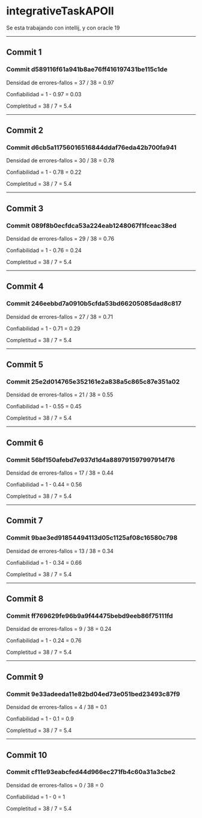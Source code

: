 # integrativeTaskAPOII
Se esta trabajando con intellij, y con oracle 19

-------------------------------------------------------------------
## Commit 1 

### Commit d589116f61a941b8ae76ff416197431be115c1de  

Densidad de errores-fallos = 37 / 38 = 0.97  

Confiabilidad = 1 - 0.97 = 0.03  

Completitud = 38 / 7 = 5.4

-------------------------------------------------------------------
## Commit 2

### Commit d6cb5a11756016516844ddaf76eda42b700fa941  

Densidad de errores-fallos = 30 / 38 = 0.78  

Confiabilidad = 1 - 0.78 = 0.22 

Completitud = 38 / 7 = 5.4

-------------------------------------------------------------------
## Commit 3

### Commit 089f8b0ecfdca53a224eab1248067f1fceac38ed  

Densidad de errores-fallos = 29 / 38 = 0.76 

Confiabilidad = 1 - 0.76 = 0.24  

Completitud = 38 / 7 = 5.4

-------------------------------------------------------------------
## Commit 4

### Commit 246eebbd7a0910b5cfda53bd66205085dad8c817  

Densidad de errores-fallos = 27 / 38 = 0.71

Confiabilidad = 1 - 0.71 = 0.29

Completitud = 38 / 7 = 5.4

-------------------------------------------------------------------
## Commit 5

### Commit 25e2d014765e352161e2a838a5c865c87e351a02  

Densidad de errores-fallos = 21 / 38 = 0.55

Confiabilidad = 1 - 0.55 = 0.45

Completitud = 38 / 7 = 5.4

-------------------------------------------------------------------
## Commit 6

### Commit 56bf150afebd7e937d1d4a889791597997914f76  

Densidad de errores-fallos = 17 / 38 = 0.44

Confiabilidad = 1 - 0.44 = 0.56

Completitud = 38 / 7 = 5.4

-------------------------------------------------------------------
## Commit 7

### Commit 9bae3ed91854494113d05c1125af08c16580c798 

Densidad de errores-fallos = 13 / 38 = 0.34

Confiabilidad = 1 - 0.34 = 0.66

Completitud = 38 / 7 = 5.4

-------------------------------------------------------------------
## Commit 8

### Commit ff769629fe96b9a9f44475bebd9eeb86f75111fd

Densidad de errores-fallos = 9 / 38 = 0.24

Confiabilidad = 1 - 0.24 = 0.76

Completitud = 38 / 7 = 5.4

-------------------------------------------------------------------
## Commit 9

### Commit 9e33adeeda11e82bd04ed73e051bed23493c87f9

Densidad de errores-fallos = 4 / 38 = 0.1

Confiabilidad = 1 - 0.1 = 0.9

Completitud = 38 / 7 = 5.4

-------------------------------------------------------------------
## Commit 10

### Commit cf11e93eabcfed44d966ec271fb4c60a31a3cbe2

Densidad de errores-fallos = 0 / 38 = 0

Confiabilidad = 1 - 0 = 1

Completitud = 38 / 7 = 5.4

